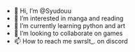 - 👋 Hi, I’m @Syudouu
- 👀 I’m interested in manga and reading
- 🌱 I’m currently learning python and art
- 💞️ I’m looking to collaborate on games 
- 📫 How to reach me swrslt_. on discord

<!---
Syudouu/Syudouu is a ✨ special ✨ repository because its `README.md` (this file) appears on your GitHub profile.
You can click the Preview link to take a look at your changes.
--->
